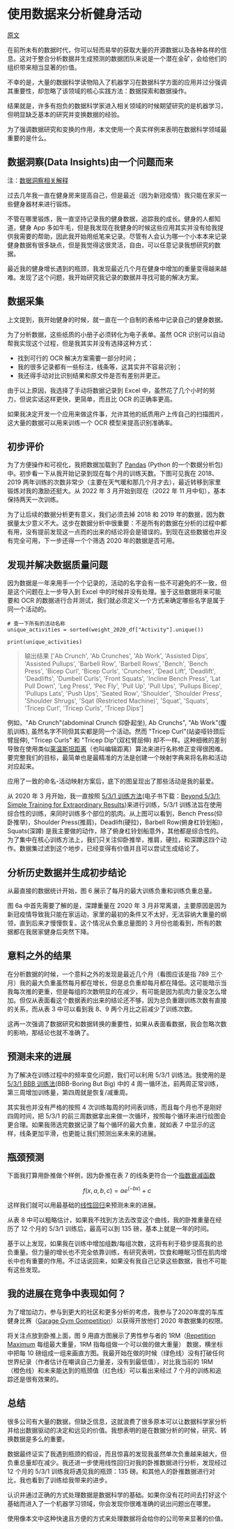 # 使用数据来分析健身活动

[原文](https://towardsdatascience.com/how-to-use-data-to-gain-insights-from-workout-routines-c700e2e59859)

在前所未有的数据时代，你可以轻而易举的获取大量的开源数据以及各种各样的信息。这对于整合分析数据并生成预测的数据团队来说是一个潜在金矿，会给他们的组织带来相当显著的价值。

不幸的是，大量的数据科学读物陷入了机器学习在数据科学方面的应用并过分强调其重要性，却忽略了该领域的核心实践方法：数据探索和数据操作。

结果就是，许多有抱负的数据科学家进入相关领域的时候期望研究的是机器学习，但明显缺乏基本的研究并变换数据的经验。

为了强调数据研究和变换的作用，本文使用一个真实样例来表明在数据科学领域最重要的是什么。

## 数据洞察(Data Insights)由一个问题而来
注：[数据洞察相关解释](https://zhuanlan.zhihu.com/p/432525946)

过去几年我一直在健身房来提高自己，但是最近（因为新冠疫情）我只能在家买一些健身器材来进行锻炼。

不管在哪里锻炼，我一直坚持记录我的健身数据，追踪我的成长。健身的人都知道，健身 App 多如牛毛，但是我发现在我健身的时候这些应用其实并没有给我提供我需要的帮助，因此我开始用纸笔来记录。尽管有人会认为哪一个小本本来记录健身数据有很多缺点，但是我觉得这很灵活，自由，可以任意记录我想研究的数据。

最近我的健身增长遇到的瓶颈，我发现最近几个月在健身中增加的重量变得越来越难。发现了这个问题，我开始研究我记录的数据并寻找可能的解决方案。

## 数据采集

上文提到，我开始健身的时候，就一直在一个自制的表格中记录自己的健身数据。

为了分析数据，这些纸质的小册子必须转化为电子表单。虽然 OCR 识别可以自动帮我实现这个过程，但是我其实并没有选择这种方式：

- 找到可行的 OCR 解决方案需要一部分时间；
- 我的很多记录都有一些标注，线条等，这其实并不容易识别；
- 我还得手动对比识别结果和原文件是否有差别并更正。

由于以上原因，我选择了手动将数据记录到 Excel 中，虽然花了几个小时的努力，但说实话这样更快，更简单，而且比 OCR 的正确率更高。

如果我决定开发一个应用来做这件事，允许其他的纸质用户上传自己的扫描图片，这大量的数据可以用来训练一个 OCR 模型来提高识别准确率。

## 初步评价

为了方便操作和可视化，我把数据加载到了 [Pandas](https://pandas.pydata.org/) (Python 的一个数据分析包) 中。初步看一下从我开始记录到现在每个月的训练天数。下图可见我在 2018、2019 两年训练的次数非常少（主要在天气暖和那几个月才去），最近转移到家里锻炼对我的激励还挺大。从 2022 年 3 月开始到现在（2022 年 11 月中旬），基本保持两天一次训练。

为了让后续的数据分析更有意义，我们必须去掉 2018 和 2019 年的数据，因为数据量太少意义不大。这步在数据分析中很重要：不是所有的数据在分析的过程中都有用，没有提前发现这一点而的出来的结论将会是错误的。到现在这些数据也并没有完全可用，下一步还得一个个筛选 2020 年的数据是否可用。

## 发现并解决数据质量问题

因为数据是一年来用手一个个记录的，活动的名字会有一些不可避免的不一致，但是这个问题在上一步导入到 Excel 中的时候并没有处理。鉴于这些数据将来可能要和 OCR 的数据进行合并测试，我们就必须定义一个方式来确定哪些名字是属于同一个活动的。

```
# 查一下所有的活动名称
unique_activities = sorted(weight_2020_df["Activity"].unique())

print(unique_activities)
```

> 输出结果
> ['Ab Crunch', 'Ab Crunches', 'Ab Work', 'Assisted Dips', 'Assisted Pullups', 'Barbell Row', 'Barbell Rows', 'Bench', 'Bench Press', 'Bicep Curl', 'Bicep Curls', 'Crunches', 'Dead Lift', 'Deadlift', 'Deadlifts', 'Dumbell Curls', 'Front Squats', 'Incline Bench Press', 'Lat Pull Down', 'Leg Press', 'Pec Fly', 'Pull Up', 'Pull Ups', 'Pullups Bicep', 'Pullups Lats', 'Push Ups', 'Seated Row', 'Shoulder', 'Shoulder Press', 'Shoulder Shrugs', 'Sqat (Restricted Machine)', 'Squat', 'Squats', 'Tricep Curl', 'Tricep Curls', 'Tricep Dips']

例如，"Ab Crunch"(abdominal Crunch 仰卧起坐), Ab Crunchs", "Ab Work"(腹肌训练), 虽然名字不同但其实都是同一个活动。然而 "Tricep Curl"(站姿哑铃颈后臂屈伸), "Tricep Curls" 和 "Tricep Dip"(双杠臂屈伸) 却不一样。这种细微的差别导致在使用类似[莱温斯坦距离](https://en.wikipedia.org/wiki/Levenshtein_distance)（也叫编辑距离）算法来进行名称修正变得很困难。要完整我们的目标，最简单也是最精准的方法是创建一个映射字典来将名称和活动对应起来。

应用了一致的命名-活动映射方案后，底下的图呈现出了那些活动是我的最爱。

从 2020 年 3 月开始，我一直按照 [5/3/1 训练方法](https://www.masterclass.com/articles/5-3-1-workout-explained#what-is-the-531-workout)(电子书下载：[Beyond 5/3/1: Simple Training for Extraordinary Results](https://hk1lib.org/book/2950511/f3d3a2))来进行训练，5/3/1 训练法旨在使用综合性的训练，来同时训练多个部位的肌肉。从上图可以看到，Bench Press(仰卧推举)，Shoulder Press(推肩)，Deadlift(硬拉)，Barbell Row(俯身杠铃划船)，Squats(深蹲) 是我主要做的动作，除了俯身杠铃划船意外，其他都是综合性的。为了集中在核心训练方法上，我们只关注仰卧推举，推肩，硬拉，和深蹲这四个动作。数据集过滤到这个地步，已经变得有价值并且可以尝试生成结论了。

## 分析历史数据并生成初步结论

从最直接的数据统计开始，图 6 展示了每月的最大训练负重和训练负重总量。

图 6a 中首先需要了解的是，深蹲重量在 2020 年 3 月非常离谱，主要原因是因为新冠疫情导致我只能在家运动，家里的最初的条件又不太好，无法容纳大重量的纲领，直到后来才慢慢恢复。这个情况从负重总量图的 3 月份也能看到，所有的数据都在我居家健身后突然下降。

## 意料之外的结果

在分析数据的时候，一个意料之外的发现是最近几个月（看图应该是指 789 三个月）我的最大负重虽然每月都在增长，但是总负重却每月都在降低。这可能暗示当我每次推的更重，但是每组的次数明显的在减少，有可能是因为肌肉力量没怎么增加。但仅从表面看这个数据表的出来的结论还不够，因为总负重跟训练次数有直接的关系，而从表 3 中可以看到我 8、9 两个月比之前减少了训练次数。

这再一次强调了数据研究和数据转换的重要性，如果从表面看数据，我会忽略次数的影响，那结论也就不准确了。

## 预测未来的进展

为了解决在训练过程中的频率变化问题，我们可以利用 5/3/1 训练法。我使用的是 [5/3/1 BBB 训练法](https://www.jimwendler.com/blogs/jimwendler-com/101077382-boring-but-big)(BBB-Boring But Big) 中的 4 周一循环法，前两周正常训练，第三周增加训练量，第四周就是恢复/减重周。

其实我也并没有严格的按照 4 次训练每周的时间表训练，而且每个月也不是刚好四周时间，把 5/3/1 的前三周数据拿出来做一次循环，按照每个循环来进行绘图会更合理。如果我筛选完数据记录了每个循环的最大负重，就如表 7 中显示的这样，线条更加平滑，也更能让我们预测出来未来的进展。

## 瓶颈预测

下面我打算用卧推做个样例，因为卧推在表 7 的线条更符合一个[指数衰减函数](https://mathcracker.com/zh/%E6%8C%87%E6%95%B0%E8%A1%B0%E5%87%8F%E5%85%AC%E5%BC%8F)
```math
f(x,a,b,c) = ae^{(-bx)}+c
```
这样我们就可以用最基础的[线性回归](https://zh.d2l.ai/chapter_linear-networks/linear-regression.html)来预测未来的进展。

从表 8 中可以粗略估计，如果我不找到方法去改变这个曲线，我的卧推重量在经历了 12 个月的 5/3/1 训练后，最高可以到 135 磅，基本上就是一年的时间。

基于以上发现，如果我在训练中增加组数/每组次数，这将有利于稳步提高我的总负重量。但力量的增长也不完全依靠训练，有研究表明，饮食和睡眠习惯在肌肉增长中也有重要的作用。不过话说回来，如果没有我自己记录这些数据，我也不可能有这些发现。

## 我的进展在竞争中表现如何？

为了增加动力，参与到更大的社区和更多分析的考虑，我参与了2020年度的车库健身比赛（[Garage Gym Gompetition](www.garagegymcompetition.com)）以获得开放他们 2020 年数据集的权限。

将关注点放到卧推上面，图 9 用直方图展示了男性参与者的 1RM（[Repetition Maximum](https://baike.baidu.com/item/rm/2243830?fr=aladdin) 每组最大重量，1RM 指每组做一个可以做的做大重量） 数据，横坐标中把每 10 磅组成一组来画直方图。我最开始在做的时候（绿色线）没有打破任何世界纪录（作者估计在嘲讽自己力量差，没有到最低值），对比我当前的 1RM （橙色线）和未来能达到的瓶颈值（红色线）可以看出来经过 7 个月的训练和追踪还是很有效果的。

## 总结
很多公司有大量的数据，但缺乏信息，这就浪费了很多原本可以让数据科学家分析并给出数据驱动的决定和远见的价值。我想表明的是在数据分析的时候，研究、转换数据是多么的重要。

数据最终证实了我遇到瓶颈的假设，而且惊喜的发现我虽然单次负重越来越大，但负重总量却在减少。我还进一步使用线性回归对我的卧推数据进行分析，发现经过 12 个月的 5/3/1 训练我将遇见我的瓶颈：135 磅。和其他人的卧推数据进行对比，我也看到了训练给我带来的进步。

认识并通过正确的方式处理数据是数据科学的基础。如果你没有花时间去打好这个基础而进入了一个机器学习领域，你会发现你很难准确的说出问题出在哪里。

使用像本文中这种快速且方便的方式来处理数据将会给你的公司带来显著的价值。

